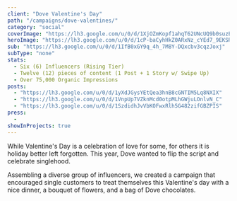 ```yaml
---
client: "Dove Valentine's Day"
path: "/campaigns/dove-valentines/"
category: "social"
coverImage: "https://lh3.google.com/u/0/d/1XjOZmKopf1ahqT62UNcUQ9b0suzEED0U"
heroImage: "https://lh3.google.com/u/0/d/1cP-baCyhHkZ0ARxNz_cYEd7_9EKSRkTs"
sub: "https://lh3.google.com/u/0/d/1IfB0xGY9q_4h_7M8Y-DQxcbv3cqzJoxj"
subType: "none"
stats:
  - Six (6) Influencers (Rising Tier)
  - Twelve (12) pieces of content (1 Post + 1 Story w/ Swipe Up)
  - Over 75,000 Organic Impressions
posts:
  - "https://lh3.google.com/u/0/d/1yXdJGysYEtQea3hnB8cGNTIM5Lq8NXIX"
  - "https://lh3.google.com/u/0/d/1VnpUp7VZknMcd0otpMLhGWjuLOnlvN_C"
  - "https://lh3.google.com/u/0/d/1SzdidhJvVbKOFwxRlh5G482zifGBZPIS"
press:
  -
showInProjects: true
---
```


While Valentine's Day is a celebration of love for some, for others it is holiday better left forgotten. This year, Dove wanted to flip the script and celebrate singlehood.

Assembling a diverse group of influencers, we created a campaign that encouraged single customers to treat themselves this Valentine's day with a nice dinner, a bouquet of flowers, and a bag of Dove chocolates.
